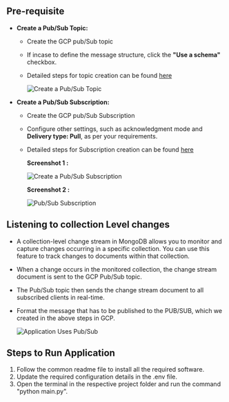 ## Pre-requisite
- **Create a Pub/Sub Topic:**
  * Create the GCP pub/Sub topic
  * If incase to define the message structure, click the **"Use a schema"** checkbox.
  * Detailed steps for topic creation can be found [here](https://cloud.google.com/pubsub/docs/create-topic)

    ![Create a Pub/Sub Topic](https://github.com/mongodb-partners/MongoDb-BigQuery-Workshops/assets/109083730/33313e48-f2b5-4972-abb1-88a9624919a4)

- **Create a Pub/Sub Subscription:**
  * Create the GCP pub/Sub Subscription
  * Configure other settings, such as acknowledgment mode and **Delivery type: Pull**, as per your requirements.
  * Detailed steps for Subscription creation can be found [here](https://cloud.google.com/pubsub/docs/create-subscription)

    **Screenshot 1 :**

    ![Create a Pub/Sub Subscription](https://github.com/mongodb-partners/MongoDb-BigQuery-Workshops/assets/109083730/59824c75-3727-46b8-9b73-aa77b9607f66)

    **Screenshot 2 :**
  
    ![Pub/Sub Subscription](https://github.com/mongodb-partners/MongoDb-BigQuery-Workshops/assets/109083730/855e0a3f-1468-4381-a554-5f139f26e1eb)

## Listening to collection Level changes
- A collection-level change stream in MongoDB allows you to monitor and capture changes occurring in a specific collection. You can use this feature to track changes to documents within that collection.
- When a change occurs in the monitored collection, the change stream document is sent to the GCP Pub/Sub topic.
- The Pub/Sub topic then sends the change stream document to all subscribed clients in real-time.
- Format the message that has to be published to the PUB/SUB, which we created in the above steps in GCP.

  ![Application Uses Pub/Sub](https://github.com/mongodb-partners/MongoDb-BigQuery-Workshops/assets/109083730/54aa7265-5ed2-4bd3-b8d9-c41511a76a10)

## Steps to Run Application
1. Follow the common readme file to install all the required software.
2. Update the required configuration details in the .env file.
3. Open the terminal in the respective project folder and run the command "python main.py".
